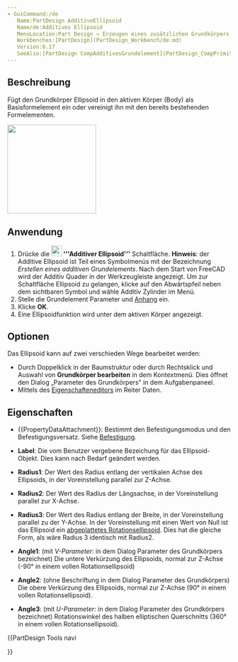 ```yaml
---
- GuiCommand:/de
   Name:PartDesign AdditiveEllipsoid
   Name/de:Additives Ellipsoid
   MenuLocation:Part Design → Erzeugen eines zusätzlichen Grundkörpers → Additives Ellipsoid
   Workbenches:[PartDesign](PartDesign_Workbench/de.md)
   Version:0.17
   SeeAlso:[PartDesign CompAdditivesGrundelement](PartDesign_CompPrimitiveAdditive/de.md)
---
```


## Beschreibung

Fügt den Grundkörper Ellipsoid in den aktiven Körper (Body) als Basisformelement ein oder vereinigt ihn mit den bereits bestehenden Formelementen.

<img alt="" src=images/PartDesign_AdditiveEllipsoid_example.png  style="width:200px;">

## Anwendung

1.  Drücke die **<img src="images/PartDesign_AdditiveEllipsoid.svg" width=24px>  '''Additiver Ellipsoid'''** Schaltfläche. **Hinweis**: der Additive Ellipsoid ist Teil eines Symbolmenüs mit der Bezeichnung *Erstellen eines additiven Grundelements*. Nach dem Start von FreeCAD wird der Additiv Quader in der Werkzeugleiste angezeigt. Um zur Schaltfläche Ellipsoid zu gelangen, klicke auf den Abwärtspfeil neben dem sichtbaren Symbol und wähle Additiv Zylinder im Menü.
2.  Stelle die Grundelement Parameter und [Anhang](Part_Attachment/de.md) ein.
3.  Klicke **OK**.
4.  Eine Ellipsoidfunktion wird unter dem aktiven Körper angezeigt.

## Optionen

Das Ellipsoid kann auf zwei verschieden Wege bearbeitet werden:

-   Durch Doppelklick in der Baumstruktur oder durch Rechtsklick und Auswahl von **Grundkörper bearbeiten** in dem Kontextmenü. Dies öffnet den Dialog „Parameter des Grundkörpers" in dem Aufgabenpaneel.
-   Mittels des [Eigenschafteneditors](Property_editor/de.md) im Reiter Daten.

## Eigenschaften

-    {{PropertyDataAttachment}}: Bestimmt den Befestigungsmodus und den Befestigungsversatz. Siehe [Befestigung](Part_Attachment/de.md).

-    **Label**: Die vom Benutzer vergebene Bezeichung für das Ellipsoid-Objekt. Dies kann nach Bedarf geändert werden.

-    **Radius1**: Der Wert des Radius entlang der vertikalen Achse des Ellipsoids, in der Voreinstellung parallel zur Z-Achse.

-    **Radius2**: Der Wert des Radius der Längsachse, in der Voreinstellung parallel zur X-Achse.

-    **Radius3**: Der Wert des Radius entlang der Breite, in der Voreinstellung parallel zu der Y-Achse. In der Voreinstellung mit einen Wert von Null ist das Ellipsoid ein [abgeplattetes Rotationsellipsoid](https://de.wikipedia.org/wiki/Rotationsellipsoid). Dies hat die gleiche Form, als wäre Radius 3 identisch mit Radius2.

-    **Angle1**: (mit *V-Parameter:* in dem Dialog Parameter des Grundkörpers bezeichnet) Die untere Verkürzung des Ellipsoids, normal zur Z-Achse (-90° in einem vollen Rotationsellipsoid)

-    **Angle2**: (ohne Beschriftung in dem Dialog Parameter des Grundkörpers) Die obere Verkürzung des Ellipsoids, normal zur Z-Achse (90° in einem vollen Rotationsellipsoid).

-    **Angle3**: (mit *U-Parameter:* in dem Dialog Parameter des Grundkörpers bezeichnet) Rotationswinkel des halben elliptischen Querschnitts (360° in einem vollen Rotationsellipsoid).





{{PartDesign Tools navi

}}  
